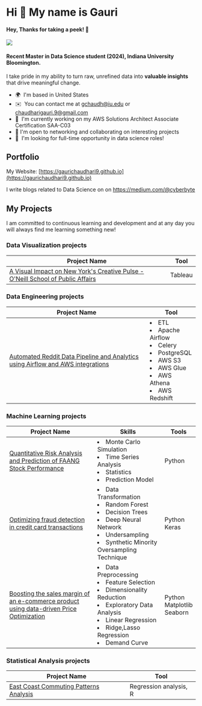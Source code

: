 Hi 👋 My name is Gauri
======================================
#### Hey, Thanks for taking a peek! 🥳 
![](https://komarev.com/ghpvc/?username=gaurichaudhari9&style=plastic&label=profile+views&color=orange) 

#### Recent Master in Data Science student (2024), Indiana University Bloomington. 
I take pride in my ability to turn raw, unrefined data into **valuable insights** that drive meaningful change.

*   🌍  I'm based in United States
*   ✉️  You can contact me at [gchaudh@iu.edu](mailto:gchaudh@iu.edu) or [chaudharigauri.9@gmail.com](mailto:chaudharigauri.9@gmail.com) 
*   🧠  I'm currently working on my AWS Solutions Architect Associate Certification SAA-C03
*   🛜  I'm open to networking and collaborating on interesting projects
*   🤝  I'm looking for full-time opportunity in data science roles!

## Portfolio

My Website: [https://gaurichaudhari9.github.io](https://gaurichaudhari9.github.io)

I write blogs related to Data Science on on https://medium.com/@cyberbyte

## My Projects
I am committed to continuous learning and development and at any day you will always find me learning something new!



### Data Visualization projects
| Project Name                             | Tool                                                 |
|------------------------------------------|------------------------------------------------------|
| [A Visual Impact on New York's Creative Pulse - O'Neill School of Public Affairs](https://public.tableau.com/app/profile/gauri.chaudhari/viz/AVisualImpactonNewYorksCreativePulse/CRNY)|Tableau |

### Data Engineering projects
| Project Name                             | Tool                                                 |
|------------------------------------------|------------------------------------------------------|
| [Automated Reddit Data Pipeline and Analytics using Airflow and AWS integrations](https://github.com/gaurichaudhari9/reddit-data-pipeline)|<li>ETL</li><li>Apache Airflow</li><li>Celery</li><li>PostgreSQL</li><li>AWS S3</li><li>AWS Glue</li><li>AWS Athena</li><li>AWS Redshift</li> |

### Machine Learning projects

| Project Name                             | Skills                          |Tools|
|------------------------------------------|------------------------------------------------------|-------|
| [Quantitative Risk Analysis and Prediction of FAANG Stock Performance](https://github.com/gaurichaudhari9/quantitative-analysis-tech-stock-prediction)| <li>Monte Carlo Simulation</li><li> Time Series Analysis </li><li> Statistics </li><li> Prediction Model</li>|Python|
|[Optimizing fraud detection in credit card transactions](https://github.com/gaurichaudhari9/credit-card-fraud-detection-using-ml)|<li>Data Transformation</li><li>Random Forest</li><li>Decision Trees</li><li>Deep Neural Network</li><li>Undersampling</li><li>Synthetic Minority Oversampling Technique</li>|Python</br>Keras|
|[Boosting the sales margin of an e-commerce product using data-driven Price Optimization](https://github.com/gaurichaudhari9/Boosting-Sales-Margin-of-a-product-using-Price-Optimization)|<li>Data Preprocessing</li><li>Feature Selection</li><li>Dimensionality Reduction</li><li>Exploratory Data Analysis</li><li>Linear Regression</li><li>Ridge,Lasso Regression</li><li>Demand Curve</li>|Python </br>Matplotlib</br>Seaborn|


### Statistical Analysis projects
| Project Name                             | Tool                                                 |
|------------------------------------------|------------------------------------------------------|
| [East Coast Commuting Patterns Analysis](https://github.com/gaurichaudhari9/regression-analysis-stats/tree/main)|Regression analysis, R|
